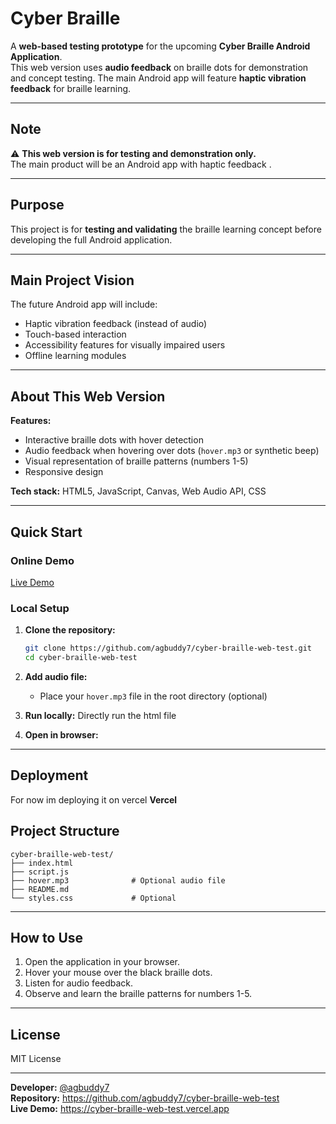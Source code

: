 # Cyber Braille 

A **web-based testing prototype** for the upcoming **Cyber Braille Android Application**.  
This web version uses **audio feedback** on braille dots for demonstration and concept testing. The main Android app will feature **haptic vibration feedback** for braille learning.

---
## Note

⚠️ **This web version is for testing and demonstration only.**  
The main product will be an Android app with haptic feedback .

---
## Purpose

This project is for **testing and validating** the braille learning concept before developing the full Android application.

---

## Main Project Vision

The future Android app will include:
- Haptic vibration feedback (instead of audio)
- Touch-based interaction
- Accessibility features for visually impaired users
- Offline learning modules

---

## About This Web Version

**Features:**
- Interactive braille dots with hover detection
- Audio feedback when hovering over dots (`hover.mp3` or synthetic beep)
- Visual representation of braille patterns (numbers 1-5)
- Responsive design

**Tech stack:** HTML5, JavaScript, Canvas, Web Audio API, CSS

---

## Quick Start

### Online Demo

[Live Demo](https://cyber-braille-web-test.vercel.app)

### Local Setup

1. **Clone the repository:**
    ```bash
    git clone https://github.com/agbuddy7/cyber-braille-web-test.git
    cd cyber-braille-web-test
    ```

2. **Add audio file:**
   - Place your `hover.mp3` file in the root directory (optional)

3. **Run locally:**
    Directly run the html file

4. **Open in browser:**  

---

## Deployment

For now im deploying it on vercel **Vercel** 



## Project Structure

```
cyber-braille-web-test/
├── index.html
├── script.js
├── hover.mp3              # Optional audio file
├── README.md
└── styles.css             # Optional
```

---

## How to Use

1. Open the application in your browser.
2. Hover your mouse over the black braille dots.
3. Listen for audio feedback.
4. Observe and learn the braille patterns for numbers 1-5.

---



## License

MIT License

---

**Developer:** [@agbuddy7](https://github.com/agbuddy7)  
**Repository:** https://github.com/agbuddy7/cyber-braille-web-test  
**Live Demo:** https://cyber-braille-web-test.vercel.app  

